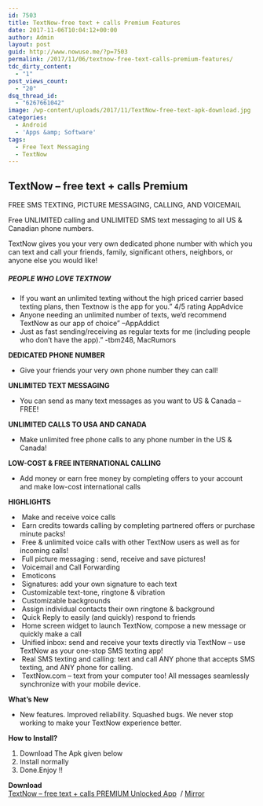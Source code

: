 ```yaml
---
id: 7503
title: TextNow-free text + calls Premium Features
date: 2017-11-06T10:04:12+00:00
author: Admin
layout: post
guid: http://www.nowuse.me/?p=7503
permalink: /2017/11/06/textnow-free-text-calls-premium-features/
tdc_dirty_content:
  - "1"
post_views_count:
  - "20"
dsq_thread_id:
  - "6267661042"
image: /wp-content/uploads/2017/11/TextNow-free-text-apk-download.jpg
categories:
  - Android
  - 'Apps &amp; Software'
tags:
  - Free Text Messaging
  - TextNow
---
```

<h2><strong>TextNow – free text + calls Premium</strong></h2>
FREE SMS TEXTING, PICTURE MESSAGING, CALLING, AND VOICEMAIL

Free UNLIMITED calling and UNLIMITED SMS text messaging to all US &amp; Canadian phone numbers.

TextNow gives you your very own dedicated phone number with which you can text and call your friends, family, significant others, neighbors, or anyone else you would like!
<h5><strong>PEOPLE WHO LOVE TEXTNOW</strong></h5>
<ul>
 	<li>If you want an unlimited texting without the high priced carrier based texting plans, then Textnow is the app for you.” 4/5 rating AppAdvice</li>
 	<li>Anyone needing an unlimited number of texts, we’d recommend TextNow as our app of choice” –AppAddict</li>
 	<li>Just as fast sending/receiving as regular texts for me (including people who don’t have the app).” -tbm248, MacRumors</li>
</ul>
<strong>DEDICATED PHONE NUMBER</strong>
<ul>
 	<li>Give your friends your very own phone number they can call!</li>
</ul>
<strong>UNLIMITED TEXT MESSAGING</strong>
<ul>
 	<li>You can send as many text messages as you want to US &amp; Canada – FREE!</li>
</ul>
<strong>UNLIMITED CALLS TO USA AND CANADA</strong>
<ul>
 	<li>Make unlimited free phone calls to any phone number in the US &amp; Canada!</li>
</ul>
<strong>LOW-COST &amp; FREE INTERNATIONAL CALLING</strong>
<ul>
 	<li>Add money or earn free money by completing offers to your account and make low-cost international calls</li>
</ul>
<strong>HIGHLIGHTS</strong>
<ul>
 	<li> Make and receive voice calls</li>
 	<li> Earn credits towards calling by completing partnered offers or purchase minute packs!</li>
 	<li> Free &amp; unlimited voice calls with other TextNow users as well as for incoming calls!</li>
 	<li> Full picture messaging : send, receive and save pictures!</li>
 	<li> Voicemail and Call Forwarding</li>
 	<li> Emoticons</li>
 	<li> Signatures: add your own signature to each text</li>
 	<li> Customizable text-tone, ringtone &amp; vibration</li>
 	<li> Customizable backgrounds</li>
 	<li> Assign individual contacts their own ringtone &amp; background</li>
 	<li> Quick Reply to easily (and quickly) respond to friends</li>
 	<li> Home screen widget to launch TextNow, compose a new message or quickly make a call</li>
 	<li> Unified inbox: send and receive your texts directly via TextNow – use TextNow as your one-stop SMS texting app!</li>
 	<li> Real SMS texting and calling: text and call ANY phone that accepts SMS texting, and ANY phone for calling.</li>
 	<li> TextNow.com – text from your computer too! All messages seamlessly synchronize with your mobile device.</li>
</ul>
<strong>What’s New</strong>
<ul>
 	<li>New features. Improved reliability. Squashed bugs. We never stop working to make your TextNow experience better.</li>
</ul>
<strong>How to Install?</strong>
<ol>
 	<li>Download The Apk given below</li>
 	<li>Install normally</li>
 	<li>Done.Enjoy !!</li>
</ol>
<strong>Download</strong>
<div class="content"><a href="https://uplod.cc/z9srr77pfoxi" target="_blank" rel="noopener">TextNow – free text + calls PREMIUM Unlocked App</a>  / <a href="https://dailyuploads.net/jba8ar5jjxni" target="_blank" rel="noopener">Mirror</a></div>